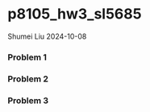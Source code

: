 p8105_hw3_sl5685
================
Shumei Liu
2024-10-08

### Problem 1

### Problem 2

### Problem 3
